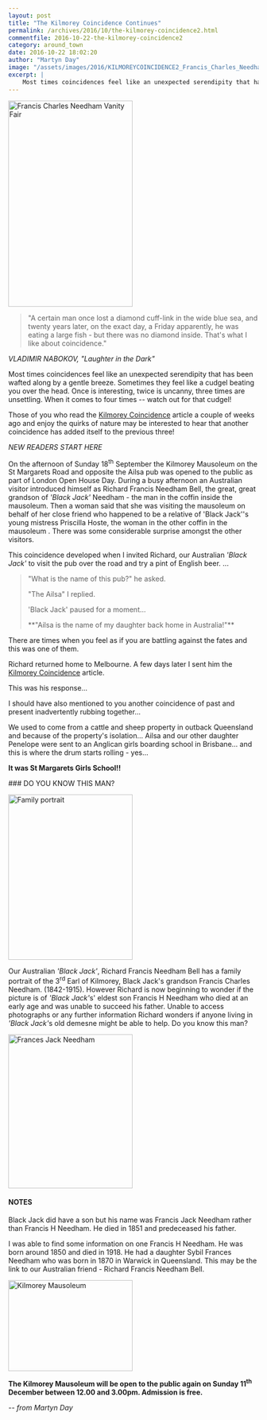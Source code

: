 ```yaml
---
layout: post
title: "The Kilmorey Coincidence Continues"
permalink: /archives/2016/10/the-kilmorey-coincidence2.html
commentfile: 2016-10-22-the-kilmorey-coincidence2
category: around_town
date: 2016-10-22 18:02:20
author: "Martyn Day"
image: "/assets/images/2016/KILMOREYCOINCIDENCE2_Francis_Charles_Needham_Vanity_Fair_thumb.jpg"
excerpt: |
    Most times coincidences feel like an unexpected serendipity that has been wafted along by a gentle breeze. Sometimes they feel like a cudgel beating you over the head. Once is interesting, twice is uncanny, three times are unsettling. When it comes to four times -- watch out for that cudgel!
---
```


<a href="/assets/images/2016/KILMOREYCOINCIDENCE2_Francis_Charles_Needham_Vanity_Fair.jpg" title="See larger version of - Francis Charles Needham Vanity Fair"><img src="/assets/images/2016/KILMOREYCOINCIDENCE2_Francis_Charles_Needham_Vanity_Fair_thumb.jpg" width="250" height="415" alt="Francis Charles Needham Vanity Fair" class="photo right" /></a>

> "A certain man once lost a diamond cuff-link in the wide blue sea, and twenty years later, on the exact day, a Friday apparently, he was eating a large fish - but there was no diamond inside. That's what I like about coincidence." 

<cite>VLADIMIR NABOKOV, "Laughter in the Dark"</cite>

Most times coincidences feel like an unexpected serendipity that has been wafted along by a gentle breeze. Sometimes they feel like a cudgel beating you over the head. Once is interesting, twice is uncanny, three times are unsettling. When it comes to four times -- watch out for that cudgel!

Those of you who read the [Kilmorey Coincidence](/archives/2016/10/2016-10-08-the-kilmorey-coincidence.html) article a couple of weeks ago and enjoy the quirks of nature may be interested to hear that another coincidence has added itself to the previous three!

*NEW READERS START HERE*

On the afternoon of Sunday 18<sup>th</sup> September the Kilmorey Mausoleum on the St Margarets Road and opposite the Ailsa pub was opened to the public as part of London Open House Day. During a busy afternoon an Australian visitor introduced himself as Richard Francis Needham Bell, the great, great grandson of <em>'Black Jack'</em> Needham - the man in the coffin inside the mausoleum. Then a woman said that she was visiting the mausoleum on behalf of her close friend who happened to be a relative of 'Black Jack''s young mistress Priscilla Hoste, the woman in the other coffin in the mausoleum . There was some considerable surprise amongst the other visitors.

This coincidence developed when I invited Richard, our Australian <em>'Black Jack'</em> to visit the pub over the road and try a pint of English beer. ...

<blockquote>
<p>
"What is the name of this pub?" he asked.

</p>
<p>
"The Ailsa" I replied.

</p>
<p>
'Black Jack' paused for a moment...

</p>
<p>
**"Ailsa is the name of my daughter back home in Australia!"**

</p>
</blockquote>
There are times when you feel as if you are battling against the fates and this was one of them.

Richard returned home to Melbourne. A few days later I sent him the [Kilmorey Coincidence](/archives/2016/10/2016-10-08-the-kilmorey-coincidence.html) article.

This was his response...

<div markdown="1" class="letter">
I should have also mentioned to you another coincidence of past and present inadvertently rubbing together...

We used to come from a cattle and sheep property in outback Queensland and because of the property's isolation... Ailsa and our other daughter Penelope were sent to an Anglican girls boarding school in Brisbane... and this is where the drum starts rolling - yes...

**It was St Margarets Girls School!!**

</div>
### DO YOU KNOW THIS MAN?

<a href="/assets/images/2016/KILMOREYCOINCIDENCE2_Family_portrait.jpg" title="See larger version of - Family portrait"><img src="/assets/images/2016/KILMOREYCOINCIDENCE2_Family_portrait_thumb.jpg" width="250" height="333" alt="Family portrait" class="photo right" /></a>

Our Australian <em>'Black Jack'</em>, Richard Francis Needham Bell has a family portrait of the 3<sup>rd</sup> Earl of Kilmorey, Black Jack's grandson Francis Charles Needham. (1842-1915). However Richard is now beginning to wonder if the picture is of <em>'Black Jack'</em>s' eldest son Francis H Needham who died at an early age and was unable to succeed his father. Unable to access photographs or any further information Richard wonders if anyone living in <em>'Black Jack'</em>s old demesne might be able to help. Do you know this man?

<div markdown="1" class="box">
<a href="/assets/images/2016/KILMOREYCOINCIDENCE2_Frances_Jack_Needham.png" title="See larger version of - Frances Jack Needham"><img src="/assets/images/2016/KILMOREYCOINCIDENCE2_Frances_Jack_Needham_thumb.png" width="250" height="310" alt="Frances Jack Needham" class=" left" /></a>

#### NOTES

Black Jack did have a son but his name was Francis Jack Needham rather than Francis H Needham. He died in 1851 and predeceased his father.

I was able to find some information on one Francis H Needham. He was born around 1850 and died in 1918. He had a daughter Sybil Frances Needham who was born in 1870 in Warwick in Queensland. This may be the link to our Australian friend - Richard Francis Needham Bell.

</div>
<a href="/assets/images/2016/KILMOREYCOINCIDENCE2_Kilmorey_Mausoleum.jpg" title="See larger version of - Kilmorey Mausoleum"><img src="/assets/images/2016/KILMOREYCOINCIDENCE2_Kilmorey_Mausoleum_thumb.jpg" width="250" height="183" alt="Kilmorey Mausoleum" class="photo right" /></a>

**The Kilmorey Mausoleum will be open to the public again on Sunday 11<sup>th</sup> December between 12.00 and 3.00pm. Admission is free.**

<cite>-- from Martyn Day</cite>
